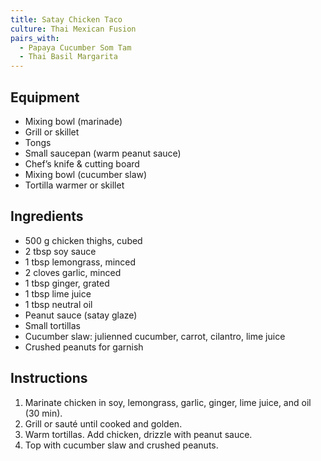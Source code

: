 ```yaml
---
title: Satay Chicken Taco
culture: Thai Mexican Fusion
pairs_with:
  - Papaya Cucumber Som Tam
  - Thai Basil Margarita
---
```


## Equipment
- Mixing bowl (marinade)
- Grill or skillet
- Tongs
- Small saucepan (warm peanut sauce)
- Chef’s knife & cutting board
- Mixing bowl (cucumber slaw)
- Tortilla warmer or skillet

## Ingredients
- 500 g chicken thighs, cubed
- 2 tbsp soy sauce
- 1 tbsp lemongrass, minced
- 2 cloves garlic, minced
- 1 tbsp ginger, grated
- 1 tbsp lime juice
- 1 tbsp neutral oil
- Peanut sauce (satay glaze)
- Small tortillas
- Cucumber slaw: julienned cucumber, carrot, cilantro, lime juice
- Crushed peanuts for garnish

## Instructions
1. Marinate chicken in soy, lemongrass, garlic, ginger, lime juice, and oil (30 min).
2. Grill or sauté until cooked and golden.
3. Warm tortillas. Add chicken, drizzle with peanut sauce.
4. Top with cucumber slaw and crushed peanuts.
